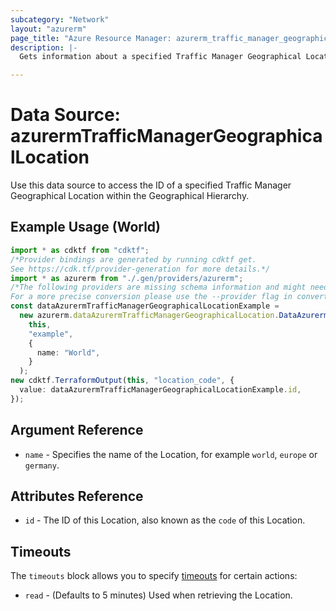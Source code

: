 ```yaml
---
subcategory: "Network"
layout: "azurerm"
page_title: "Azure Resource Manager: azurerm_traffic_manager_geographical_location"
description: |-
  Gets information about a specified Traffic Manager Geographical Location within the Geographical Hierarchy.

---
```


# Data Source: azurermTrafficManagerGeographicalLocation

Use this data source to access the ID of a specified Traffic Manager Geographical Location within the Geographical Hierarchy.

## Example Usage (World)

```typescript
import * as cdktf from "cdktf";
/*Provider bindings are generated by running cdktf get.
See https://cdk.tf/provider-generation for more details.*/
import * as azurerm from "./.gen/providers/azurerm";
/*The following providers are missing schema information and might need manual adjustments to synthesize correctly: azurerm.
For a more precise conversion please use the --provider flag in convert.*/
const dataAzurermTrafficManagerGeographicalLocationExample =
  new azurerm.dataAzurermTrafficManagerGeographicalLocation.DataAzurermTrafficManagerGeographicalLocation(
    this,
    "example",
    {
      name: "World",
    }
  );
new cdktf.TerraformOutput(this, "location_code", {
  value: dataAzurermTrafficManagerGeographicalLocationExample.id,
});

```

## Argument Reference

* `name` - Specifies the name of the Location, for example `world`, `europe` or `germany`.

## Attributes Reference

* `id` - The ID of this Location, also known as the `code` of this Location.

## Timeouts

The `timeouts` block allows you to specify [timeouts](https://www.terraform.io/language/resources/syntax#operation-timeouts) for certain actions:

* `read` - (Defaults to 5 minutes) Used when retrieving the Location.
